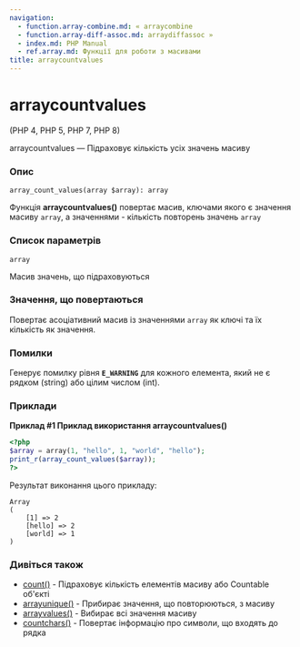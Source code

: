 ```yaml
---
navigation:
  - function.array-combine.md: « arraycombine
  - function.array-diff-assoc.md: arraydiffassoc »
  - index.md: PHP Manual
  - ref.array.md: Функції для роботи з масивами
title: arraycountvalues
---
```

# arraycountvalues

(PHP 4, PHP 5, PHP 7, PHP 8)

arraycountvalues ​​— Підраховує кількість усіх значень масиву

### Опис

```methodsynopsis
array_count_values(array $array): array
```

Функція **arraycountvalues()** повертає масив, ключами якого є значення масиву `array`, а значеннями - кількість повторень значень `array`

### Список параметрів

`array`

Масив значень, що підраховуються

### Значення, що повертаються

Повертає асоціативний масив із значеннями `array` як ключі та їх кількість як значення.

### Помилки

Генерує помилку рівня **`E_WARNING`** для кожного елемента, який не є рядком (string) або цілим числом (int).

### Приклади

**Приклад #1 Приклад використання **arraycountvalues()****

```php
<?php
$array = array(1, "hello", 1, "world", "hello");
print_r(array_count_values($array));
?>
```

Результат виконання цього прикладу:

```
Array
(
    [1] => 2
    [hello] => 2
    [world] => 1
)
```

### Дивіться також

-   [count()](function.count.md) - Підраховує кількість елементів масиву або Countable об'єкті
-   [arrayunique()](function.array-unique.md) - Прибирає значення, що повторюються, з масиву
-   [arrayvalues()](function.array-values.md) - Вибирає всі значення масиву
-   [countchars()](function.count-chars.md) - Повертає інформацію про символи, що входять до рядка
